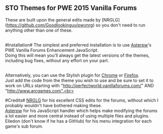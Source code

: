 ## STO Themes for PWE 2015 Vanilla Forums ##

These are built upon the general edits made by [NRGLG] (https://github.com/Goodlookinguy/pwvnrg) so you don't need to run anything other than one of these.<br><br>

#Installation#
The simplest and preferred installation is to use [Asterpw](https://github.com/asterpw/pwevanillaenhance)'s PWE Vanilla Forums Enhancement JavaScript.<br>
Doing this will mean you'll always get the latest versions of the themes, including bug fixes, without any effort on your part.<br><br>

Alternatively, you can use the Stylish plugin for [Chrome](https://chrome.google.com/webstore/detail/stylish/fjnbnpbmkenffdnngjfgmeleoegfcffe?hl=en) or [Firefox](https://addons.mozilla.org/en-us/firefox/addon/stylish/).<br>
Just add the code from the theme you wish to use and be sure to set it to work on URLs starting with "http://perfectworld.vanillaforums.com/" AND "http://www.arcgames.com".<br><br>

#Credits#
[NRGLG](https://github.com/Goodlookinguy/pwvnrg) for his excellent CSS edits for the forums, without which I probably wouldn't have bothered making these.<br>
[Asterpw](https://github.com/asterpw/pwevanillaenhance) for his JavaScript handler which helps make modifying the forums a lot easier and more central instead of using multiple files and plugins.<br>
Eiledon (don't know if he has a GitHub) for his menu integration for each game's sub forum.<br>